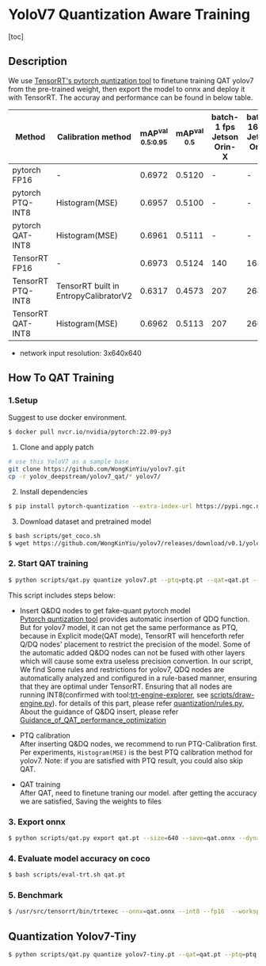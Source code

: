 # YoloV7 Quantization Aware Training
[toc]
## Description
 We use [TensorRT's pytorch quntization tool](https://github.com/NVIDIA/TensorRT/tree/main/tools/pytorch-quantization) to finetune training QAT yolov7 from the pre-trained weight, then export the model to onnx and deploy it with TensorRT. The accuray and performance can be found in below table.

|  Method   | Calibration method  |mAP<sup>val<br>0.5:0.95 |mAP<sup>val<br>0.5 |batch-1 fps<br>Jetson Orin-X  |batch-16 fps<br>Jetson Orin-X  |weight|
|  ----  | ----  |----  |----  |----|----|-|
| pytorch FP16 | -             | 0.6972 | 0.5120 |-|-|[yolov7.pt](https://github.com/WongKinYiu/yolov7/releases/download/v0.1/yolov7.pt)|
| pytorch PTQ-INT8  | Histogram(MSE)  | 0.6957 | 0.5100 |-|-|[yolov7_ptq.pt](https://drive.google.com/file/d/1AMymKjKMDmhuNSI3jzL6dv_Pc3rdDDj1/view?usp=sharing) [yolov7_ptq_640.onnx](https://drive.google.com/file/d/1kvCV8PxV6RCidehN4Wp78M116oZ_mSTX/view?usp=sharing)|
| pytorch QAT-INT8  | Histogram(MSE)  | 0.6961 | 0.5111 |-|-|[yolov7_qat.pt](https://drive.google.com/file/d/16Ylot5AfkjKeCyVlX3ECsuT6VmHULkd-/view?usp=sharing)|
| TensorRT FP16| -             | 0.6973 | 0.5124 |140 |168|[yolov7.onnx](https://drive.google.com/file/d/1Ib69Fx1JUVNs758RKaiqepF6cg780man/view?usp=sharing) |
| TensorRT PTQ-INT8 | TensorRT built in EntropyCalibratorV2 | 0.6317 | 0.4573 |207|264|-|
| TensorRT QAT-INT8 | Histogram(MSE)  | 0.6962 | 0.5113 |207|266|[yolov7_qat_640.onnx](https://drive.google.com/file/d/1qn-p4N3GZojIOvvxkzmPGCQKR6q4ov73/view?usp=sharing)|
 - network input resolution: 3x640x640


## How To QAT Training
### 1.Setup

Suggest to use docker environment.
```bash
$ docker pull nvcr.io/nvidia/pytorch:22.09-py3
```

1. Clone and apply patch
```bash
# use this YoloV7 as a sample base 
git clone https://github.com/WongKinYiu/yolov7.git
cp -r yolov_deepstream/yolov7_qat/* yolov7/
```

2. Install dependencies
```bash
$ pip install pytorch-quantization --extra-index-url https://pypi.ngc.nvidia.com
```

3. Download dataset and pretrained model
```bash
$ bash scripts/get_coco.sh
$ wget https://github.com/WongKinYiu/yolov7/releases/download/v0.1/yolov7.pt
```

### 2. Start QAT training
  ```bash
  $ python scripts/qat.py quantize yolov7.pt --ptq=ptq.pt --qat=qat.pt --eval-ptq --eval-origin
  ```
  This script includes steps below: 
  - Insert Q&DQ nodes to get fake-quant pytorch model<br>
  [Pytorch quntization tool](https://github.com/NVIDIA/TensorRT/tree/main/tools/pytorch-quantization) provides automatic insertion of QDQ function. But for yolov7 model, it can not get the same performance as PTQ, because in Explicit mode(QAT mode), TensorRT will henceforth refer Q/DQ nodes' placement to restrict the precision of the model. Some of the automatic added Q&DQ nodes can not be fused with other layers which will cause some extra useless precision convertion. In our script, We find Some rules and restrictions for yolov7, QDQ nodes are automatically analyzed and configured in a rule-based manner, ensuring that they are optimal under TensorRT. Ensuring that all nodes are running INT8(confirmed with tool:[trt-engine-explorer](https://github.com/NVIDIA/TensorRT/tree/main/tools/experimental/trt-engine-explorer), see [scripts/draw-engine.py](./scripts/draw-engine.py)). for details of this part, please refer [quantization/rules.py](./quantization/rules.py), About the guidance of Q&DQ insert, please refer [Guidance_of_QAT_performance_optimization](./doc/Guidance_of_QAT_performance_optimization.md)

  - PTQ calibration<br>
  After inserting Q&DQ nodes, we recommend to run PTQ-Calibration first. Per experiments, `Histogram(MSE)` is the best PTQ calibration method for yolov7.
  Note: if you are satisfied with PTQ result, you could also skip QAT.
  
  - QAT training<br>
  After QAT, need to finetune traning our model. after getting the accuracy we are satisfied, Saving the weights to files

### 3. Export onnx 
  ```bash
  $ python scripts/qat.py export qat.pt --size=640 --save=qat.onnx --dynamic
  ```

### 4. Evaluate model accuracy on coco 
  ```bash
  $ bash scripts/eval-trt.sh qat.pt
  ```

### 5. Benchmark
  ```bash
  $ /usr/src/tensorrt/bin/trtexec --onnx=qat.onnx --int8 --fp16  --workspace=1024000 --minShapes=images:4x3x640x640 --optShapes=images:4x3x640x640 --maxShapes=images:4x3x640x640
  ```


## Quantization Yolov7-Tiny
```bash
$ python scripts/qat.py quantize yolov7-tiny.pt --qat=qat.pt --ptq=ptq.pt --ignore-policy="model\.77\.m\.(.*)|model\.0\.(.*)" --supervision-stride=1 --eval-ptq --eval-origin
```
